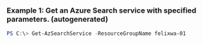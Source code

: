 ### Example 1: Get an Azure Search service with specified parameters. (autogenerated)
```powershell
PS C:\> Get-AzSearchService -ResourceGroupName felixwa-01
```


